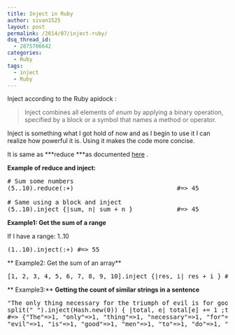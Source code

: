 ```yaml
---
title: Inject in Ruby
author: sivan1525
layout: post
permalink: /2014/07/inject-ruby/
dsq_thread_id:
  - 2875706642
categories:
  - Ruby
tags:
  - inject
  - Ruby
---
```

Inject according to the Ruby apidock :

> Inject combines all elements of *enum* by applying a binary operation, specified by a block or a symbol that names a method or operator.

Inject is something what I got hold of now and as I begin to use it I can realize how powerful it is. Using it makes the code more <span data-dobid="hdw">concise</span>.

It is same as ***reduce ***as documented [here][1] .

**Example of reduce and inject:**

<pre class="lang:ruby decode:true "># Sum some numbers
(5..10).reduce(:+)                            #=&gt; 45

# Same using a block and inject
(5..10).inject {|sum, n| sum + n }            #=&gt; 45</pre>

**Example1: Get the sum of a range**

If I have a range: 1..10

<pre class="theme:github font:ubuntu-mono lang:ruby decode:true">(1..10).inject(:+) #=&gt; 55</pre>

** Example2: Get the sum of an array**

<pre class="theme:github font:ubuntu-mono lang:default decode:true ">[1, 2, 3, 4, 5, 6, 7, 8, 9, 10].inject {|res, i| res + i } #=&gt; 5</pre>

** Example3:** **Getting the count of similar strings in a sentence**

<pre class="lang:ruby decode:true ">"The only thing necessary for the triumph of evil is for good men to do nothing.".
split(" ").inject(Hash.new(0)) { |total, e| total[e] += 1 ;total}
#=&gt; {"The"=&gt;1, "only"=&gt;1, "thing"=&gt;1, "necessary"=&gt;1, "for"=&gt;2, "the"=&gt;1, "triumph"=&gt;1, "of"=&gt;1,
"evil"=&gt;1, "is"=&gt;1, "good"=&gt;1, "men"=&gt;1, "to"=&gt;1, "do"=&gt;1, "nothing."=&gt;1}</pre>

&nbsp; 


 [1]: http://ruby-doc.org/core-1.9.3/Enumerable.html#method-i-reduce "ruby-doc"